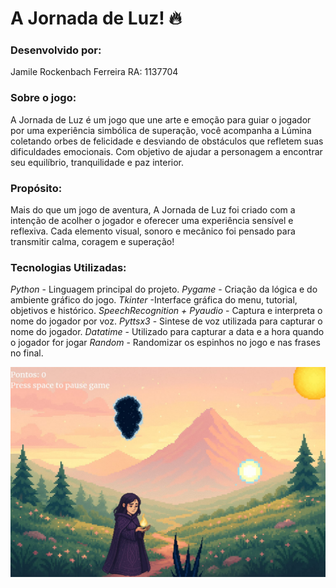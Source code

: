 # A Jornada de Luz! 🔥

### Desenvolvido por:
Jamile Rockenbach Ferreira 
RA: 1137704

### Sobre o jogo:
A Jornada de Luz é um jogo que une arte e emoção para guiar o jogador por uma experiência simbólica de superação, você acompanha a Lúmina coletando orbes de felicidade e desviando de obstáculos que refletem suas dificuldades emocionais. Com objetivo de ajudar a personagem a encontrar seu equilíbrio, tranquilidade e paz interior.

### Propósito:
Mais do que um jogo de aventura, A Jornada de Luz foi criado com a intenção de acolher o jogador e oferecer uma experiência sensível e reflexiva. Cada elemento visual, sonoro e mecânico foi pensado para transmitir calma, coragem e superação!

### Tecnologias Utilizadas:
*Python* - Linguagem principal do projeto.
*Pygame* - Criação da lógica e do ambiente gráfico do jogo. 
*Tkinter* -Interface gráfica do menu, tutorial, objetivos e histórico.
*SpeechRecognition + Pyaudio* - Captura e interpreta o nome do jogador por voz.
*Pyttsx3* - Sintese de voz utilizada para capturar o nome do jogador.
*Datatime* - Utilizado para capturar a data e a hora quando o jogador for jogar
*Random* - Randomizar os espinhos no jogo e nas frases no final.

![Game A Jornada de Luz](recursos/gameplay.jpeg)